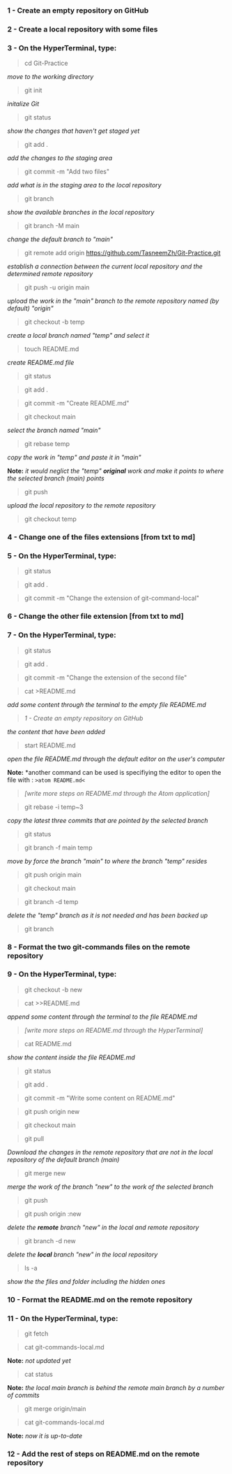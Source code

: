 ### 1 - Create an empty repository on GitHub

### 2 - Create a local repository with some files

### 3 - On the HyperTerminal, type:

> cd Git-Practice

*move to the working directory*

> git init

*initalize Git*

> git status

*show the changes that haven't get staged yet*

> git add .

*add the changes to the staging area*

> git commit -m "Add two files"

*add what is in the staging area to the local repository*

> git branch

*show the available branches in the local repository*

> git branch -M main

*change the default branch to "main"*

> git remote add origin https://github.com/TasneemZh/Git-Practice.git

*establish a connection between the current local repository and the determined remote repository*

> git push -u origin main

*upload the work in the "main" branch to the remote repository named (by default) "origin"*

> git checkout -b temp

*create a local branch named "temp" and select it*

> touch README.md

*create README.md file*

> git status

> git add .

> git commit -m "Create README.md"

> git checkout main

*select the branch named "main"*

> git rebase temp

*copy the work in "temp" and paste it in "main"*

**Note:** *it would neglict the "temp" **original** work and make it points to where the selected branch (main) points*

> git push

*upload the local repository to the remote repository*

> git checkout temp

### 4 - Change one of the files extensions [from txt to md]

### 5 - On the HyperTerminal, type:

> git status

> git add .

> git commit -m "Change the extension of git-command-local"

### 6 - Change the other file extension [from txt to md]

### 7 - On the HyperTerminal, type:

> git status

> git add .

> git commit -m "Change the extension of the second file"

> cat >README.md

*add some content through the terminal to the empty file README.md*

> *1 - Create an empty repository on GitHub*

*the content that have been added* 

> start README.md

*open the file README.md through the default editor on the user's computer*

**Note:** *another command can be used is specifiying the editor to open the file with : `>atom README.md<`

> *[write more steps on README.md through the Atom application]*

> git rebase -i temp~3

*copy the latest three commits that are pointed by the selected branch*

> git status

> git branch -f main temp

*move by force the branch "main" to where the branch "temp" resides*

> git push origin main

> git checkout main

> git branch -d temp

*delete the "temp" branch as it is not needed and has been backed up*

> git branch

### 8 - Format the two git-commands files on the remote repository

### 9 - On the HyperTerminal, type:

> git checkout -b new 

> cat >>README.md

*append some content through the terminal to the file README.md*

> *[write more steps on README.md through the HyperTerminal]*

> cat README.md

*show the content inside the file README.md*

> git status

> git add .

> git commit -m "Write some content on README.md"

> git push origin new

> git checkout main

> git pull

*Download the changes in the remote repository that are not in the local repository of the default branch (main)*

> git merge new

*merge the work of the branch "new" to the work of the selected branch*

> git push

> git push origin :new

*delete the **remote** branch "new" in the local and remote repository*

> git branch -d new

*delete the **local** branch "new" in the local repository*

> ls -a

*show the the files and folder including the hidden ones*

### 10 - Format the README.md on the remote repository

### 11 - On the HyperTerminal, type:

> git fetch

> cat git-commands-local.md

**Note:** *not updated yet*

> cat status

**Note:** *the local main branch is behind the remote main branch by a number of commits*

> git merge origin/main

> cat git-commands-local.md

**Note:** *now it is up-to-date*

### 12 - Add the rest of steps on README.md on the remote repository








